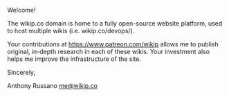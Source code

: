 Welcome!

The wikip.co domain is home to a fully open-source website platform, used to host multiple wikis (i.e. wikip.co/devops/).

Your contributions at https://www.patreon.com/wikip allows me to publish original, in-depth research in each of these wikis.  Your investment also helps me improve the infrastructure of the site.

Sincerely,

Anthony Russano 
me@wikip.co
